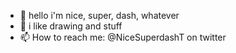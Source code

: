 - 👋 hello i'm nice, super, dash, whatever
- 👀 i like drawing and stuff
- 📫 How to reach me:
@NiceSuperdashT on twitter
<!---
funny
--->
